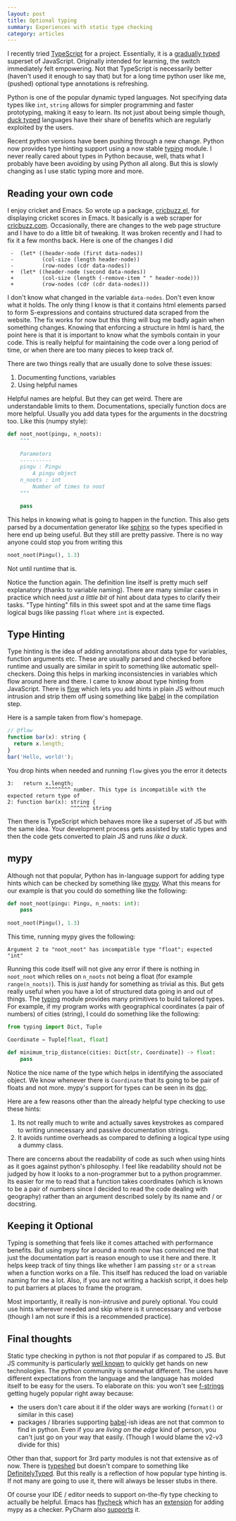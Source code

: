 ```yaml
---
layout: post
title: Optional typing
summary: Experiences with static type checking
category: articles
---
```


<span class="dropcap">I</span> recently
tried [TypeScript](https://www.typescriptlang.org/) for a project. Essentially,
it is a [gradually typed](https://en.wikipedia.org/wiki/Gradual_typing) superset
of JavaScript. Originally intended for learning, the switch immediately felt
empowering. Not that TypeScript is necessarily better (haven't used it enough to
say that) but for a long time python user like me, (pushed) optional type
annotations is refreshing.

Python is one of the popular dynamic typed languages. Not specifying data types
like `int`, `string` allows for simpler programming and faster prototyping,
making it easy to learn. Its not just about being simple
though, [duck typed](https://en.wikipedia.org/wiki/Duck_typing) languages have
their share of benefits which are regularly exploited by the users.

Recent python versions have been pushing through a new change. Python now
provides type hinting support using a now
stable [typing](https://docs.python.org/3.6/library/typing.html#module-typing)
module. I never really cared about types in Python because, well, thats what I
probably have been avoiding by using Python all along. But this is slowly
changing as I use static typing more and more.

## Reading your own code

I enjoy cricket and Emacs. So wrote up a
package, [cricbuzz.el](https://github.com/lepisma/cricbuzz.el), for displaying
cricket scores in Emacs. It basically is a web scraper
for [cricbuzz.com](https://www.cricbuzz.com/). Occasionally, there are changes
to the web page structure and I have to do a little bit of tweaking.
It was broken recently and I had to fix it a few months back. Here is one of the
changes I did

```elisp
 -  (let* ((header-node (first data-nodes))
 -         (col-size (length header-node))
 -         (row-nodes (cdr data-nodes))
 +  (let* ((header-node (second data-nodes))
 +         (col-size (length (-remove-item " " header-node)))
 +         (row-nodes (cdr (cdr data-nodes)))
```

I don't know what changed in the variable `data-nodes`. Don't even know what it
holds. The only thing I know is that it contains html elements parsed to
form S-expressions and contains structured data scraped from the website.
The fix works for now but this thing will bug me badly again when something
changes. Knowing that enforcing a structure in html is hard, the point here is that it is
important to know what the symbols contain in your code. This is really helpful
for maintaining the code over a long period of time, or when there are too many
pieces to keep track of.

There are two things really that are usually done to solve these issues:

1. Documenting functions, variables
2. Using helpful names

Helpful names are helpful. But they can get weird. There are understandable
limits to them. Documentations, specially function docs are more helpful.
Usually you add data types for the arguments in the docstring too. Like this
(numpy style):

```python
def noot_noot(pingu, n_noots):
    """
    
    Parameters
    ----------
    pingu : Pingu
        A pingu object
    n_noots : int
        Number of times to noot
    """

    pass
```

This helps in knowing what is going to happen in the function. This also gets
parsed by a documentation generator
like [sphinx](http://www.sphinx-doc.org/en/stable/) so the types specified in
here end up being useful. But they still are pretty passive. There is no way
anyone could stop you from writing this

```python
noot_noot(Pingu(), 1.3)
```

Not until runtime that is.

Notice the function again. The definition line itself is pretty much self
explanatory (thanks to variable naming). There are many similar cases in
practice which need *just a little bit* of hint about data types to clarify their
tasks. "Type hinting" fills in this sweet spot and at the same time flags logical
bugs like passing `float` where `int` is expected.

## Type Hinting

Type hinting is the idea of adding annotations about data type for variables,
function arguments etc. These are usually parsed and checked before runtime
and usually are similar in spirit to something like automatic spell-checkers.
Doing this helps in marking inconsistencies in variables which flow around here
and there. I came to know about type hinting from JavaScript. There
is [flow](https://flowtype.org/) which lets you add hints in plain JS without
much intrusion and strip them off using something
like [babel](https://flowtype.org/docs/running.html) in the compilation step.

Here is a sample taken from flow's homepage.

```js
// @flow
function bar(x): string {
  return x.length;
}
bar('Hello, world!');
```

You drop hints when needed and running `flow` gives you the error it detects

```
3:   return x.length;
            ^^^^^^^^ number. This type is incompatible with the expected return type of
2: function bar(x): string {
                    ^^^^^^ string
```

Then there is TypeScript which behaves more like a superset of JS but with
the same idea. Your development process gets assisted by static types and then
the code gets converted to plain JS and runs *like a duck*.

## mypy

Although not that popular, Python has in-language support for adding type hints
which can be checked by something like [mypy](http://mypy-lang.org/). What this
means for our example is that you could do something like the following:

```python
def noot_noot(pingu: Pingu, n_noots: int):
    pass
    
noot_noot(Pingu(), 1.3)
```

This time, running mypy gives the following:

```
Argument 2 to "noot_noot" has incompatible type "float"; expected "int"
```

Running this code itself will not give any error if there is nothing in
`noot_noot` which relies on `n_noots` not being a float (for example
`range(n_noots)`). This is *just* handy for something as trivial as this. But
gets really useful when you have a lot of structured data going in and out of
things.
The [typing](https://docs.python.org/3/library/typing.html#module-typing) module
provides many primitives to build tailored types. For example, if my program
works with geographical coordinates (a pair of numbers) of cities (string), I
could do something like the following:

```python
from typing import Dict, Tuple

Coordinate = Tuple[float, float]

def minimum_trip_distance(cities: Dict[str, Coordinate]) -> float:
    pass

```

Notice the nice name of the type which helps in identifying the associated
object. We know whenever there is `Coordinate` that its going to be pair of
floats and not
more. mypy's support for types can be seen in
its [doc](http://mypy.readthedocs.io/en/latest/kinds_of_types.html).

Here are a few reasons other than the already helpful type checking to use these
hints:

1. Its not really much to write and actually saves keystrokes as compared to
   writing unnecessary and passive documentation strings.
2. It avoids runtime overheads as compared to defining a logical type using a
   dummy class.

There are concerns about the readability of code as such when using hints as it
goes against python's philosophy. I feel like readability should not be judged
by how it looks to a non-programmer but to a python programmer. Its easier for
me to read that a function takes coordinates (which is known to be a pair of numbers
since I decided to read the code dealing with geography) rather than an argument
described solely by its name and / or docstring.

## Keeping it Optional

Typing is something that feels like it comes attached with performance benefits.
But using mypy for around a month now has convinced me that just the
documentation part is reason enough to use it here and there. It helps keep
track of tiny things like whether I am passing `str` or a `stream` when a
function works on a file. This itself has reduced the load on variable naming
for me a lot. Also, if you are not writing a hackish script, it does help to put
barriers at places to frame the program.

Most importantly, it really is non-intrusive and purely optional. You could use
hints wherever needed and skip where is it unnecessary and verbose (though I am
not sure if this is a recommended practice).

## Final thoughts

Static type checking in python is not *that* popular if as compared to JS.
But JS community is particularly
[well known](https://hackernoon.com/how-it-feels-to-learn-javascript-in-2016-d3a717dd577f#.yehrvien7) to
quickly get hands on new technologies. The python community is somewhat
different. The users have different expectations from the language and the
language has molded itself to be easy for the users. To elaborate on this: you
won't
see [f-strings](https://docs.python.org/3/whatsnew/3.6.html#whatsnew36-pep498)
getting hugely popular right away because:

- the users don't care about it if the older ways are working (`format()` or
  similar in this case)
- packages / libraries supporting [babel](https://babeljs.io/)-ish ideas are not
  that common to find in python. Even if you are *living on the edge* kind of
  person, you can't just go on your way that easily. (Though I would blame the
  v2-v3 divide for this)
  
Other than that, support for 3rd party modules is not that extensive as of now.
There is [typeshed](https://github.com/python/typeshed/) but doesn't compare to
something
like [DefinitelyTyped](https://github.com/DefinitelyTyped/DefinitelyTyped). But
this really is a reflection of how popular type hinting is. If not many are
going to use it, there will always be lesser stubs in there.

Of course your IDE / editor needs to support on-the-fly type checking to actually
be helpful. Emacs has [flycheck](http://www.flycheck.org/en/latest/) which has an
[extension](https://github.com/lbolla/emacs-flycheck-mypy) for adding mypy as a
checker. PyCharm
also
[supports](https://www.jetbrains.com/help/pycharm/2016.3/type-hinting-in-pycharm.html) it.
